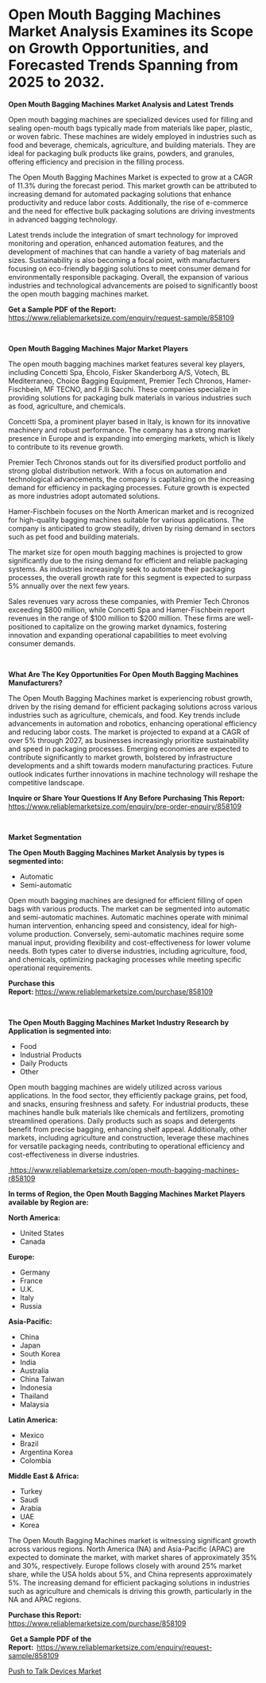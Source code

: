 <p><h1>Open Mouth Bagging Machines Market Analysis Examines its Scope on Growth Opportunities, and Forecasted Trends Spanning from 2025 to 2032.</h1></p><p><strong>Open Mouth Bagging Machines Market Analysis and Latest Trends</strong></p>
<p><p>Open mouth bagging machines are specialized devices used for filling and sealing open-mouth bags typically made from materials like paper, plastic, or woven fabric. These machines are widely employed in industries such as food and beverage, chemicals, agriculture, and building materials. They are ideal for packaging bulk products like grains, powders, and granules, offering efficiency and precision in the filling process. </p><p>The Open Mouth Bagging Machines Market is expected to grow at a CAGR of 11.3% during the forecast period. This market growth can be attributed to increasing demand for automated packaging solutions that enhance productivity and reduce labor costs. Additionally, the rise of e-commerce and the need for effective bulk packaging solutions are driving investments in advanced bagging technology. </p><p>Latest trends include the integration of smart technology for improved monitoring and operation, enhanced automation features, and the development of machines that can handle a variety of bag materials and sizes. Sustainability is also becoming a focal point, with manufacturers focusing on eco-friendly bagging solutions to meet consumer demand for environmentally responsible packaging. Overall, the expansion of various industries and technological advancements are poised to significantly boost the open mouth bagging machines market.</p></p>
<p><strong>Get a Sample PDF of the Report:&nbsp;</strong> <a href="https://www.reliablemarketsize.com/enquiry/request-sample/858109?utm_campaign=3536&utm_medium=2&utm_source=Github&utm_content=ia&utm_term=09042025&utm_id=open-mouth-bagging-machines">https://www.reliablemarketsize.com/enquiry/request-sample/858109</a></p>
<p>&nbsp;</p>
<p><strong>Open Mouth Bagging Machines Major Market Players</strong></p>
<p><p>The open mouth bagging machines market features several key players, including Concetti Spa, Ehcolo, Fisker Skanderborg A/S, Votech, BL Mediterraneo, Choice Bagging Equipment, Premier Tech Chronos, Hamer-Fischbein, MF TECNO, and F.lli Sacchi. These companies specialize in providing solutions for packaging bulk materials in various industries such as food, agriculture, and chemicals.</p><p>Concetti Spa, a prominent player based in Italy, is known for its innovative machinery and robust performance. The company has a strong market presence in Europe and is expanding into emerging markets, which is likely to contribute to its revenue growth.</p><p>Premier Tech Chronos stands out for its diversified product portfolio and strong global distribution network. With a focus on automation and technological advancements, the company is capitalizing on the increasing demand for efficiency in packaging processes. Future growth is expected as more industries adopt automated solutions.</p><p>Hamer-Fischbein focuses on the North American market and is recognized for high-quality bagging machines suitable for various applications. The company is anticipated to grow steadily, driven by rising demand in sectors such as pet food and building materials.</p><p>The market size for open mouth bagging machines is projected to grow significantly due to the rising demand for efficient and reliable packaging systems. As industries increasingly seek to automate their packaging processes, the overall growth rate for this segment is expected to surpass 5% annually over the next few years.</p><p>Sales revenues vary across these companies, with Premier Tech Chronos exceeding $800 million, while Concetti Spa and Hamer-Fischbein report revenues in the range of $100 million to $200 million. These firms are well-positioned to capitalize on the growing market dynamics, fostering innovation and expanding operational capabilities to meet evolving consumer demands.</p></p>
<p>&nbsp;</p>
<p><strong>What Are The Key Opportunities For Open Mouth Bagging Machines Manufacturers?</strong></p>
<p><p>The Open Mouth Bagging Machines market is experiencing robust growth, driven by the rising demand for efficient packaging solutions across various industries such as agriculture, chemicals, and food. Key trends include advancements in automation and robotics, enhancing operational efficiency and reducing labor costs. The market is projected to expand at a CAGR of over 5% through 2027, as businesses increasingly prioritize sustainability and speed in packaging processes. Emerging economies are expected to contribute significantly to market growth, bolstered by infrastructure developments and a shift towards modern manufacturing practices. Future outlook indicates further innovations in machine technology will reshape the competitive landscape.</p></p>
<p><strong>Inquire or Share Your Questions If Any Before Purchasing This Report:</strong> <a href="https://www.reliablemarketsize.com/enquiry/pre-order-enquiry/858109?utm_campaign=3536&utm_medium=2&utm_source=Github&utm_content=ia&utm_term=09042025&utm_id=open-mouth-bagging-machines">https://www.reliablemarketsize.com/enquiry/pre-order-enquiry/858109</a></p>
<p>&nbsp;</p>
<p><strong>Market Segmentation</strong></p>
<p><strong>The Open Mouth Bagging Machines Market Analysis by types is segmented into:</strong></p>
<p><ul><li>Automatic</li><li>Semi-automatic</li></ul></p>
<p><p>Open mouth bagging machines are designed for efficient filling of open bags with various products. The market can be segmented into automatic and semi-automatic machines. Automatic machines operate with minimal human intervention, enhancing speed and consistency, ideal for high-volume production. Conversely, semi-automatic machines require some manual input, providing flexibility and cost-effectiveness for lower volume needs. Both types cater to diverse industries, including agriculture, food, and chemicals, optimizing packaging processes while meeting specific operational requirements.</p></p>
<p><strong>Purchase this Report:&nbsp;</strong><a href="https://www.reliablemarketsize.com/purchase/858109?utm_campaign=3536&utm_medium=2&utm_source=Github&utm_content=ia&utm_term=09042025&utm_id=open-mouth-bagging-machines">https://www.reliablemarketsize.com/purchase/858109</a></p>
<p>&nbsp;</p>
<p><strong>The Open Mouth Bagging Machines Market Industry Research by Application is segmented into:</strong></p>
<p><ul><li>Food</li><li>Industrial Products</li><li>Daily Products</li><li>Other</li></ul></p>
<p><p>Open mouth bagging machines are widely utilized across various applications. In the food sector, they efficiently package grains, pet food, and snacks, ensuring freshness and safety. For industrial products, these machines handle bulk materials like chemicals and fertilizers, promoting streamlined operations. Daily products such as soaps and detergents benefit from precise bagging, enhancing shelf appeal. Additionally, other markets, including agriculture and construction, leverage these machines for versatile packaging needs, contributing to operational efficiency and cost-effectiveness in diverse industries.</p></p>
<p><a href="https://www.reliablemarketsize.com/open-mouth-bagging-machines-r858109?utm_campaign=3536&utm_medium=2&utm_source=Github&utm_content=ia&utm_term=09042025&utm_id=open-mouth-bagging-machines">&nbsp;https://www.reliablemarketsize.com/open-mouth-bagging-machines-r858109</a></p>
<p><strong>In terms of Region, the Open Mouth Bagging Machines Market Players available by Region are:</strong></p>
<p>
    <p> <strong> North America: </strong>
        <ul>
            <li>United States</li>
            <li>Canada</li>
        </ul>
        </p> 
    <p> <strong> Europe: </strong>
        <ul>
            <li>Germany</li>
            <li>France</li>
            <li>U.K.</li>
            <li>Italy</li>
            <li>Russia</li>
        </ul>
        </p> 
    <p> <strong> Asia-Pacific: </strong>
        <ul>
            <li>China</li>
            <li>Japan</li>
            <li>South Korea</li>
            <li>India</li>
            <li>Australia</li>
            <li>China Taiwan</li>
            <li>Indonesia</li>
            <li>Thailand</li>
            <li>Malaysia</li>
        </ul>
        </p> 
    <p> <strong> Latin America: </strong>
        <ul>
            <li>Mexico</li>
            <li>Brazil</li>
            <li>Argentina Korea</li>
            <li>Colombia</li>
        </ul>
        </p> 
    <p> <strong> Middle East & Africa: </strong>
        <ul>
            <li>Turkey</li>
            <li>Saudi</li>
            <li>Arabia</li>
            <li>UAE</li>
            <li>Korea</li>
        </ul>
    </p>
    </p>
<p><p>The Open Mouth Bagging Machines market is witnessing significant growth across various regions. North America (NA) and Asia-Pacific (APAC) are expected to dominate the market, with market shares of approximately 35% and 30%, respectively. Europe follows closely with around 25% market share, while the USA holds about 5%, and China represents approximately 5%. The increasing demand for efficient packaging solutions in industries such as agriculture and chemicals is driving this growth, particularly in the NA and APAC regions.</p></p>
<p><strong>Purchase this Report: </strong><a href="https://www.reliablemarketsize.com/purchase/858109?utm_campaign=3536&utm_medium=2&utm_source=Github&utm_content=ia&utm_term=09042025&utm_id=open-mouth-bagging-machines">https://www.reliablemarketsize.com/purchase/858109</a></p>
<p>&nbsp;<strong>Get a Sample PDF of the Report:&nbsp;&nbsp;</strong><a href="https://www.reliablemarketsize.com/enquiry/request-sample/858109?utm_campaign=3536&utm_medium=2&utm_source=Github&utm_content=ia&utm_term=09042025&utm_id=open-mouth-bagging-machines">https://www.reliablemarketsize.com/enquiry/request-sample/858109</a></p>
<p><strong></strong></p>
<p><p><a href="https://github.com/stickkinkel/Market-Research-Report-List-1/blob/main/push-to-talk-devices-market.md?utm_campaign=3536&utm_medium=2&utm_source=Github&utm_content=ia&utm_term=09042025&utm_id=open-mouth-bagging-machines">Push to Talk Devices Market</a></p></p>